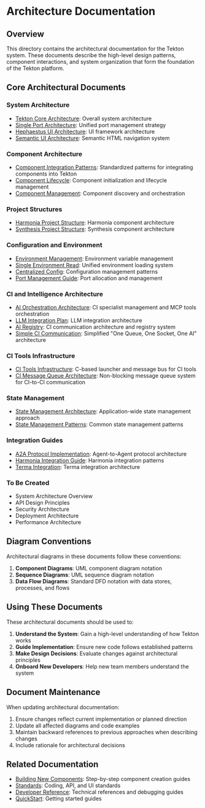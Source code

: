 # Architecture Documentation

## Overview

This directory contains the architectural documentation for the Tekton system. These documents describe the high-level design patterns, component interactions, and system organization that form the foundation of the Tekton platform.

## Core Architectural Documents

### System Architecture
- [Tekton Core Architecture](./TektonCoreArchitecture.md): Overall system architecture
- [Single Port Architecture](./SinglePortArchitecture.md): Unified port management strategy
- [Hephaestus UI Architecture](./HephaestusUIArchitecture.md): UI framework architecture
- [Semantic UI Architecture](./SemanticUIArchitecture.md): Semantic HTML navigation system

### Component Architecture
- [Component Integration Patterns](./ComponentIntegrationPatterns.md): Standardized patterns for integrating components into Tekton
- [Component Lifecycle](./ComponentLifecycle.md): Component initialization and lifecycle management
- [Component Management](./ComponentManagement.md): Component discovery and orchestration

### Project Structures
- [Harmonia Project Structure](./Harmonia_Project_Structure.md): Harmonia component architecture
- [Synthesis Project Structure](./Synthesis_Project_Structure.md): Synthesis component architecture

### Configuration and Environment
- [Environment Management](./ENVIRONMENT_MANAGEMENT.md): Environment variable management
- [Single Environment Read](./SingleEnvironmentRead.md): Unified environment loading system
- [Centralized Config](./CENTRALIZED_CONFIG.md): Configuration management patterns
- [Port Management Guide](./PORT_MANAGEMENT_GUIDE.md): Port allocation and management

### CI and Intelligence Architecture
- [AI Orchestration Architecture](./AI_Orchestration_Architecture.md): CI specialist management and MCP tools orchestration
- [LLM Integration Plan](./LLMIntegrationPlan.md): LLM integration architecture
- [AI Registry](./AIRegistry.md): CI communication architecture and registry system
- [Simple CI Communication](./SimpleAICommunication.md): Simplified "One Queue, One Socket, One AI" architecture

### CI Tools Infrastructure
- [CI Tools Infrastructure](./CI_Tools_Infrastructure.md): C-based launcher and message bus for CI tools
- [CI Message Queue Architecture](./CI_Message_Queue_Architecture.md): Non-blocking message queue system for CI-to-CI communication

### State Management
- [State Management Architecture](./StateManagementArchitecture.md): Application-wide state management approach
- [State Management Patterns](./STATE_MANAGEMENT_PATTERNS.md): Common state management patterns

### Integration Guides
- [A2A Protocol Implementation](./A2A_Protocol_Implementation.md): Agent-to-Agent protocol architecture
- [Harmonia Integration Guide](./Harmonia_Integration_Guide.md): Harmonia integration patterns
- [Terma Integration](./Terma_Integration.md): Terma integration architecture

### To Be Created

- System Architecture Overview
- API Design Principles
- Security Architecture
- Deployment Architecture
- Performance Architecture

## Diagram Conventions

Architectural diagrams in these documents follow these conventions:

1. **Component Diagrams**: UML component diagram notation
2. **Sequence Diagrams**: UML sequence diagram notation
3. **Data Flow Diagrams**: Standard DFD notation with data stores, processes, and flows

## Using These Documents

These architectural documents should be used to:

1. **Understand the System**: Gain a high-level understanding of how Tekton works
2. **Guide Implementation**: Ensure new code follows established patterns
3. **Make Design Decisions**: Evaluate changes against architectural principles
4. **Onboard New Developers**: Help new team members understand the system

## Document Maintenance

When updating architectural documentation:

1. Ensure changes reflect current implementation or planned direction
2. Update all affected diagrams and code examples
3. Maintain backward references to previous approaches when describing changes
4. Include rationale for architectural decisions

## Related Documentation

- [Building New Components](../Building_New_Tekton_Components/): Step-by-step component creation guides
- [Standards](../Standards/): Coding, API, and UI standards
- [Developer Reference](../Developer_Reference/): Technical references and debugging guides
- [QuickStart](../QuickStart/): Getting started guides